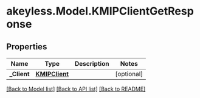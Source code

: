 # akeyless.Model.KMIPClientGetResponse

## Properties

Name | Type | Description | Notes
------------ | ------------- | ------------- | -------------
**_Client** | [**KMIPClient**](KMIPClient.md) |  | [optional] 

[[Back to Model list]](../README.md#documentation-for-models) [[Back to API list]](../README.md#documentation-for-api-endpoints) [[Back to README]](../README.md)

